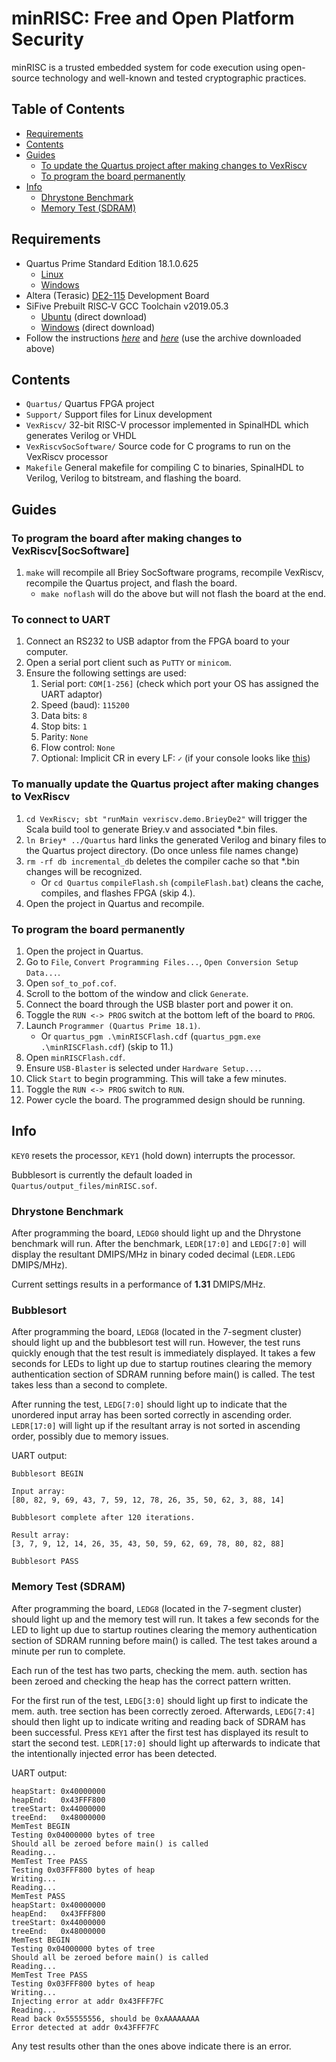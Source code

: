 # minRISC: Free and Open Platform Security <!-- omit in toc -->
minRISC is a trusted embedded system for code execution using open-source technology and well-known and tested cryptographic practices.

## Table of Contents <!-- omit in toc -->
- [Requirements](#Requirements)
- [Contents](#Contents)
- [Guides](#Guides)
  - [To update the Quartus project after making changes to VexRiscv](#To-update-the-Quartus-project-after-making-changes-to-VexRiscv)
  - [To program the board permanently](#To-program-the-board-permanently)
- [Info](#Info)
  - [Dhrystone Benchmark](#Dhrystone-Benchmark)
  - [Memory Test (SDRAM)](#Memory-Test-SDRAM)

## Requirements
- Quartus Prime Standard Edition 18.1.0.625
    - [Linux](http://fpgasoftware.intel.com/?edition=standard&platform=linux&download_manager=direct)
    - [Windows](http://fpgasoftware.intel.com/?edition=standard&platform=windows&download_manager=direct)
- Altera (Terasic) [DE2-115](https://www.terasic.com.tw/cgi-bin/page/archive.pl?Language=English&No=502) Development Board
- SiFive Prebuilt RISC‑V GCC Toolchain v2019.05.3
   - [Ubuntu](https://static.dev.sifive.com/dev-tools/riscv64-unknown-elf-gcc-8.2.0-2019.05.3-x86_64-linux-ubuntu14.tar.gz) (direct download)
   - [Windows](https://static.dev.sifive.com/dev-tools/riscv64-unknown-elf-gcc-8.2.0-2019.05.3-x86_64-w64-mingw32.zip) (direct download)
- Follow the instructions [*here*](https://github.com/tianyouw/VexRiscv#dependencies) and [*here*](https://github.com/tianyouw/VexRiscvSocSoftware/) (use the archive downloaded above)

## Contents
- `Quartus/` Quartus FPGA project
- `Support/` Support files for Linux development
- `VexRiscv/` 32-bit RISC-V processor implemented in SpinalHDL which generates Verilog or VHDL
- `VexRiscvSocSoftware/` Source code for C programs to run on the VexRiscv processor
- `Makefile` General makefile for compiling C to binaries, SpinalHDL to Verilog, Verilog to bitstream, and flashing the board. 

## Guides
### To program the board after making changes to VexRiscv[SocSoftware]
1. `make` will recompile all Briey SocSoftware programs, recompile VexRiscv, recompile the Quartus project, and flash the board.
    - `make noflash` will do the above but will not flash the board at the end.

### To connect to UART
1. Connect an RS232 to USB adaptor from the FPGA board to your computer.
2. Open a serial port client such as `PuTTY` or `minicom`.
3. Ensure the following settings are used:
   1. Serial port: `COM[1-256]` (check which port your OS has assigned the UART adaptor)
   2. Speed (baud): `115200`
   3. Data bits: `8`
   4. Stop bits: `1`
   5. Parity: `None`
   6. Flow control: `None`
   7. Optional: Implicit CR in every LF: `✓` (if your console looks like [this](https://superuser.com/questions/654490/putty-new-line-not-working-properly))

### To manually update the Quartus project after making changes to VexRiscv
1. `cd VexRiscv; sbt "runMain vexriscv.demo.BrieyDe2"` will trigger the Scala build tool to generate Briey.v and associated *.bin files.
2. `ln Briey* ../Quartus` hard links the generated Verilog and binary files to the Quartus project directory. (Do once unless file names change)
3. `rm -rf db incremental_db` deletes the compiler cache so that *.bin changes will be recognized.
    - Or `cd Quartus` `compileFlash.sh` (`compileFlash.bat`) cleans the cache, compiles, and flashes FPGA (skip 4.).
4. Open the project in Quartus and recompile.

### To program the board permanently
1. Open the project in Quartus.
2. Go to `File`, `Convert Programming Files...`, `Open Conversion Setup Data...`.
3. Open `sof_to_pof.cof`.
4. Scroll to the bottom of the window and click `Generate`.
5. Connect the board through the USB blaster port and power it on.
6. Toggle the `RUN <-> PROG` switch at the bottom left of the board to `PROG`.
7. Launch `Programmer (Quartus Prime 18.1)`.
    - Or `quartus_pgm .\minRISCFlash.cdf` (`quartus_pgm.exe .\minRISCFlash.cdf`) (skip to 11.)
8. Open `minRISCFlash.cdf`.
9.  Ensure `USB-Blaster` is selected under `Hardware Setup...`.
10. Click `Start` to begin programming. This will take a few minutes.
11. Toggle the `RUN <-> PROG` switch to `RUN`.
12. Power cycle the board. The programmed design should be running.

## Info
`KEY0` resets the processor, `KEY1` (hold down) interrupts the processor.

Bubblesort is currently the default loaded in `Quartus/output_files/minRISC.sof`.

### Dhrystone Benchmark
After programming the board, `LEDG0` should light up and the Dhrystone benchmark will run.
After the benchmark, `LEDR[17:0]` and `LEDG[7:0]` will display the resultant DMIPS/MHz in binary coded decimal (`LEDR.LEDG` DMIPS/MHz).

Current settings results in a performance of **1.31** DMIPS/MHz.

### Bubblesort
After programming the board, `LEDG8` (located in the 7-segment cluster) should light up and the bubblesort test will run. However, the test runs quickly enough that the test result is immediately displayed.
It takes a few seconds for LEDs to light up due to startup routines clearing the memory authentication section of SDRAM running before main() is called.
The test takes less than a second to complete.

After running the test, `LEDG[7:0]` should light up to indicate that the unordered input array has been sorted correctly in ascending order.
`LEDR[17:0]` will light up if the resultant array is not sorted in ascending order, possibly due to memory issues.

UART output:
```
Bubblesort BEGIN

Input array:
[80, 82, 9, 69, 43, 7, 59, 12, 78, 26, 35, 50, 62, 3, 88, 14]

Bubblesort complete after 120 iterations.

Result array:
[3, 7, 9, 12, 14, 26, 35, 43, 50, 59, 62, 69, 78, 80, 82, 88]

Bubblesort PASS
```

### Memory Test (SDRAM)
After programming the board, `LEDG8` (located in the 7-segment cluster) should light up and the memory test will run.
It takes a few seconds for the LED to light up due to startup routines clearing the memory authentication section of SDRAM running before main() is called.
The test takes around a minute per run to complete.

Each run of the test has two parts, checking the mem. auth. section has been zeroed and checking the heap has the correct pattern written.

For the first run of the test, `LEDG[3:0]` should light up first to indicate the mem. auth. tree section has been correctly zeroed.
Afterwards, `LEDG[7:4]` should then light up to indicate writing and reading back of SDRAM has been successful.
Press `KEY1` after the first test has displayed its result to start the second test. `LEDR[17:0]` should light up afterwards to indicate that the intentionally injected error has been detected.

UART output:
```
heapStart: 0x40000000
heapEnd:   0x43FFF800
treeStart: 0x44000000
treeEnd:   0x48000000
MemTest BEGIN
Testing 0x04000000 bytes of tree
Should all be zeroed before main() is called
Reading...
MemTest Tree PASS
Testing 0x03FFF800 bytes of heap
Writing...
Reading...
MemTest PASS
heapStart: 0x40000000
heapEnd:   0x43FFF800
treeStart: 0x44000000
treeEnd:   0x48000000
MemTest BEGIN
Testing 0x04000000 bytes of tree
Should all be zeroed before main() is called
Reading...
MemTest Tree PASS
Testing 0x03FFF800 bytes of heap
Writing...
Injecting error at addr 0x43FFF7FC
Reading...
Read back 0x55555556, should be 0xAAAAAAAA
Error detected at addr 0x43FFF7FC
```

Any test results other than the ones above indicate there is an error.
